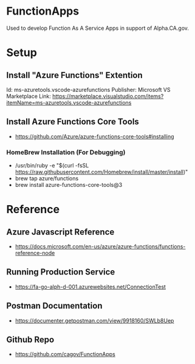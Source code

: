 # FunctionApps
Used to develop Function As A Service Apps in support of Alpha.CA.gov.


# Setup 
## Install "Azure Functions" Extention
Id: ms-azuretools.vscode-azurefunctions
Publisher: Microsoft
VS Marketplace Link: https://marketplace.visualstudio.com/items?itemName=ms-azuretools.vscode-azurefunctions

## Install Azure Functions Core Tools
- https://github.com/Azure/azure-functions-core-tools#installing

### HomeBrew Installation (For Debugging)
- /usr/bin/ruby -e "$(curl -fsSL https://raw.githubusercontent.com/Homebrew/install/master/install)"
- brew tap azure/functions           
- brew install azure-functions-core-tools@3                                                         

# Reference
## Azure Javascript Reference
- https://docs.microsoft.com/en-us/azure/azure-functions/functions-reference-node

## Running Production Service
- https://fa-go-alph-d-001.azurewebsites.net/ConnectionTest

## Postman Documentation
- https://documenter.getpostman.com/view/9918160/SWLb8Uep

## Github Repo
- https://github.com/cagov/FunctionApps

